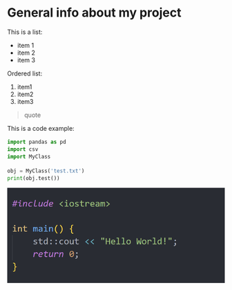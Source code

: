 # General info about my project

This is a list:
- item 1
- item 2
- item 3

Ordered list:
1. item1
2. item2
3. item3

> quote

This is a code example:
```py
import pandas as pd
import csv
import MyClass

obj = MyClass('test.txt')
print(obj.test())
```

![text if image cannot be loaded](./images/c++_syntax.png)